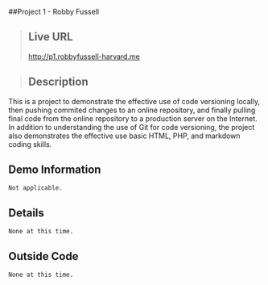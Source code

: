 ##Project 1 - Robby Fussell
>## Live URL
><http://p1.robbyfussell-harvard.me>

>## Description
This is a project to demonstrate the effective use of code versioning locally, then pushing commited changes to an online repository, and finally pulling final code from the online repository to a production server on the Internet.  In addition to understanding the use of Git for code versioning, the project also demonstrates the effective use basic HTML, PHP, and markdown coding skills.

## Demo Information
    Not applicable.
## Details
    None at this time.
## Outside Code
    None at this time.
